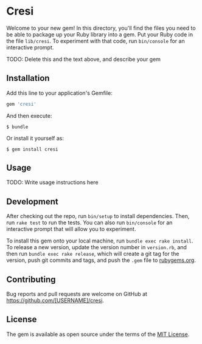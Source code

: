 # Cresi

Welcome to your new gem! In this directory, you'll find the files you need to be able to package up your Ruby library into a gem. Put your Ruby code in the file `lib/cresi`. To experiment with that code, run `bin/console` for an interactive prompt.

TODO: Delete this and the text above, and describe your gem

## Installation

Add this line to your application's Gemfile:

```ruby
gem 'cresi'
```

And then execute:

    $ bundle

Or install it yourself as:

    $ gem install cresi

## Usage

TODO: Write usage instructions here

## Development

After checking out the repo, run `bin/setup` to install dependencies. Then, run `rake test` to run the tests. You can also run `bin/console` for an interactive prompt that will allow you to experiment.

To install this gem onto your local machine, run `bundle exec rake install`. To release a new version, update the version number in `version.rb`, and then run `bundle exec rake release`, which will create a git tag for the version, push git commits and tags, and push the `.gem` file to [rubygems.org](https://rubygems.org).

## Contributing

Bug reports and pull requests are welcome on GitHub at https://github.com/[USERNAME]/cresi.


## License

The gem is available as open source under the terms of the [MIT License](http://opensource.org/licenses/MIT).

